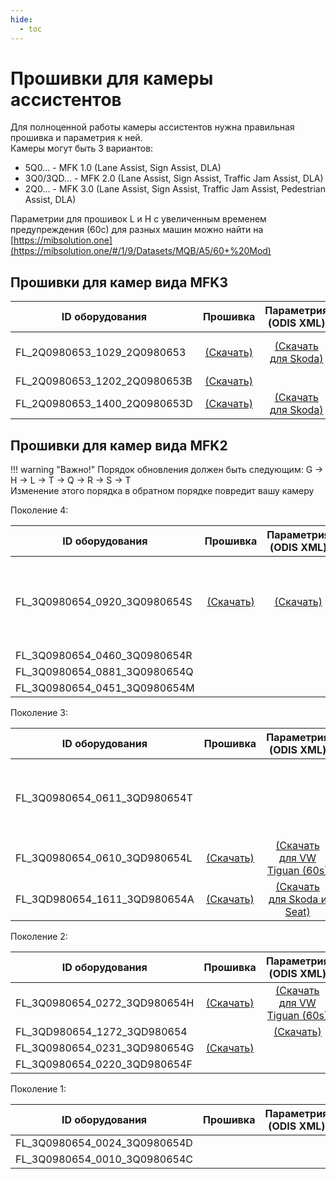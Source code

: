 ```yaml
---
hide:
  - toc
---
```


# Прошивки для камеры ассистентов

Для полноценной работы камеры ассистентов нужна правильная прошивка и параметрия к ней.  
Камеры могут быть 3 вариантов:  

* 5Q0... - MFK 1.0 (Lane Assist, Sign Assist, DLA)  
* 3Q0/3QD... - MFK 2.0 (Lane Assist, Sign Assist, Traffic Jam Assist, DLA)  
* 2Q0... - MFK 3.0 (Lane Assist, Sign Assist, Traffic Jam Assist, Pedestrian Assist, DLA)  

Параметрии для прошивок L и H с увеличенным временем предупреждения (60с) для разных машин можно найти на [https://mibsolution.one](https://mibsolution.one/#/1/9/Datasets/MQB/A5/60+%20Mod)

## Прошивки для камер вида MFK3

| ID оборудования              |                           Прошивка                            |                               Параметрия<br/>(ODIS XML)                               |         Примечания          |
|------------------------------|:-------------------------------------------------------------:|:-------------------------------------------------------------------------------------:|:---------------------------:|
| FL_2Q0980653_1029_2Q0980653  | [(Скачать)](../firmwares/FL_2Q0980653_1029_MEAPP_V001_S.frf)  |        [(Скачать для Skoda)](../parameters/A5_2Q0980653_1027_V03935309JL.xml)         | Параметрию нужно проверять! |
| FL_2Q0980653_1202_2Q0980653B | [(Скачать)](../firmwares/FL_2Q0980653B_1202_MEAPP_V001_S.frf) |||
| FL_2Q0980653_1400_2Q0980653D |   [(Скачать)](../firmwares/FL_2Q0980653D_1400_MEAPP_S.pdx)    | [(Скачать для Skoda)](../parameters/A5_2Q0980653D_1400_VHL125933Q1A_MFK_3G0_0831.xml) ||

## Прошивки для камер вида MFK2

!!! warning "Важно!"
    Порядок обновления должен быть следующим: G → H → L → T → Q → R → S → T  
    Изменение этого порядка в обратном порядке повредит вашу камеру

Поколение 4:  

| ID оборудования              |                    Прошивка                     |              Параметрия<br/>(ODIS XML)               |                                  Примечания                                   |
|------------------------------|:-----------------------------------------------:|:----------------------------------------------------:|:-----------------------------------------------------------------------------:|
| FL_3Q0980654_0920_3Q0980654S | [(Скачать)](../firmwares/FL_3Q0980654_0920.frf) | [(Скачать)](../parameters/A5_3Q0980654S_BW2_STA.xml) | Не рекомендуется для Tiguan 2G.<br/>Существуют проблемы с удержанием в полосе |
| FL_3Q0980654_0460_3Q0980654R ||||
| FL_3Q0980654_0881_3Q0980654Q ||||
| FL_3Q0980654_0451_3Q0980654M ||||

Поколение 3:  

| ID оборудования              |                      Прошивка                       |                           Параметрия<br/>(ODIS XML)                            | Примечания |
|------------------------------|:---------------------------------------------------:|:------------------------------------------------------------------------------:|:----------:|
| FL_3Q0980654_0611_3QD980654T ||| Прошивка для Tiguan 2G от модельного ряда 2020 года |
| FL_3Q0980654_0610_3QD980654L |   [(Скачать)](../firmwares/FL_3Q0980654_0610.frf)   | [(Скачать для VW Tiguan (60s)](../parameters/A5_3Q0980654L_wTJ_Tiguan_60+.xml) ||
| FL_3QD980654_1611_3QD980654A |   [(Скачать)](../firmwares/FL_3QD980654_1611.odx)   |    [(Скачать для Skoda и Seat)](../parameters/A5_3Q0980654L_SEAT_Leon.xml)     ||

Поколение 2:  

| ID оборудования              |                    Прошивка                     |                           Параметрия<br/>(ODIS XML)                            | Примечания |
|------------------------------|:-----------------------------------------------:|:------------------------------------------------------------------------------:|:----------:|
| FL_3Q0980654_0272_3QD980654H | [(Скачать)](../firmwares/FL_3Q0980654_0272.frf) | [(Скачать для VW Tiguan (60s)](../parameters/A5_3Q0980654H_wTJ_Tiguan_60+.xml) ||
| FL_3QD980654_1272_3QD980654  |                                                 |          [(Скачать)](../parameters/A5_3Q0980654H_wTJ_Tiguan_60+.xml)           ||
| FL_3Q0980654_0231_3QD980654G | [(Скачать)](../firmwares/FL_3Q0980654_0231.frf) |||
| FL_3Q0980654_0220_3QD980654F ||||

Поколение 1:  

| ID оборудования              | Прошивка | Параметрия<br/>(ODIS XML) | Примечания |
|------------------------------|:--------:|:-------------------------:|:----------:|
| FL_3Q0980654_0024_3Q0980654D ||||
| FL_3Q0980654_0010_3Q0980654C ||||
